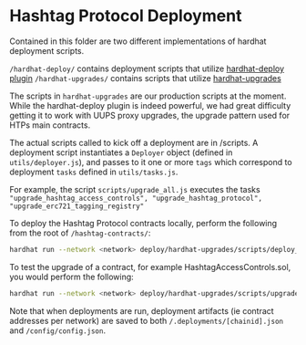 # Hashtag Protocol Deployment

Contained in this folder are two different implementations of hardhat deployment scripts.

`/hardhat-deploy/` contains deployment scripts that utilize [hardhat-deploy plugin](https://hardhat.org/plugins/hardhat-deploy.html) `/hardhat-upgrades/` contains scripts that utilize [hardhat-upgrades](https://hardhat.org/plugins/openzeppelin-hardhat-upgrades.html)

The scripts in `hardhat-upgrades` are our production scripts at the moment. While the hardhat-deploy plugin is indeed powerful, we had great difficulty getting it to work with UUPS proxy upgrades, the upgrade pattern used for HTPs main contracts.

The actual scripts called to kick off a deployment are in /scripts. A deployment script instantiates a `Deployer` object (defined in `utils/deployer.js`), and passes to it one or more `tags` which correspond to deployment `tasks` defined in `utils/tasks.js`.

For example, the script `scripts/upgrade_all.js` executes the tasks `"upgrade_hashtag_access_controls", "upgrade_hashtag_protocol", "upgrade_erc721_tagging_registry"`

To deploy the Hashtag Protocol contracts locally, perform the following from the root of `/hashtag-contracts/`:

``` bash
hardhat run --network <network> deploy/hardhat-upgrades/scripts/deploy_all.js
```

To test the upgrade of a contract, for example HashtagAccessControls.sol, you would perform the following:

``` bash
hardhat run --network <network> deploy/hardhat-upgrades/scripts/upgrade_access_controls.js
```

Note that when deployments are run, deployment artifacts (ie contract addresses per network) are saved to both `/.deployments/[chainid].json` and `/config/config.json`.
